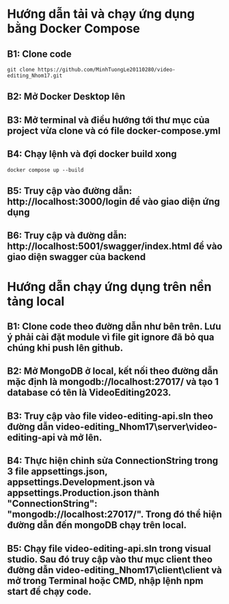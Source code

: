 
# Hướng dẫn tải và chạy ứng dụng bằng Docker Compose

## B1: Clone code

```
git clone https://github.com/MinhTuongLe20110280/video-editing_Nhom17.git
```

## B2: Mở Docker Desktop lên


## B3: Mở terminal và điều hướng tới thư mục của project vừa clone và có file docker-compose.yml

## B4: Chạy lệnh và đợi docker build xong
```
docker compose up --build
```

## B5: Truy cập vào đường dẫn: http://localhost:3000/login để vào giao diện ứng dụng

## B6: Truy cập và đường dẫn: http://localhost:5001/swagger/index.html để vào giao diện swagger của backend

# Hướng dẫn chạy ứng dụng trên nền tảng local

## B1: Clone code theo đường dẫn như bên trên. Lưu ý phải cài đặt module vì file git ignore đã bỏ qua chúng khi push lên github.

## B2: Mở MongoDB ở local, kết nối theo đường dẫn mặc định là mongodb://localhost:27017/ và tạo 1 database có tên là VideoEditing2023.

## B3: Truy cập vào file video-editing-api.sln theo đường dẫn video-editing_Nhom17\server\video-editing-api và mở lên.

## B4: Thực hiện chỉnh sửa ConnectionString trong 3 file appsettings.json, appsettings.Development.json và appsettings.Production.json thành     "ConnectionString": "mongodb://localhost:27017/". Trong đó thể hiện đường dẫn đến mongoDB chạy trên local.

## B5: Chạy file video-editing-api.sln trong visual studio. Sau đó truy cập vào thư mục client theo đường dẫn video-editing_Nhom17\client\client và mở trong Terminal hoặc CMD, nhập lệnh npm start để chạy code. 


